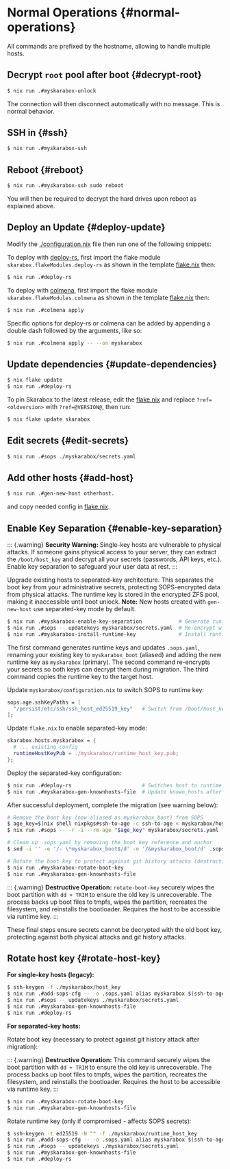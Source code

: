 # Normal Operations {#normal-operations}

All commands are prefixed by the hostname, allowing to handle multiple hosts.

## Decrypt `root` pool after boot {#decrypt-root}

   ```bash
   $ nix run .#myskarabox-unlock
   ```

   The connection will then disconnect automatically with no message.
   This is normal behavior.

## SSH in {#ssh}

   ```bash
   $ nix run .#myskarabox-ssh
   ```

## Reboot {#reboot}

   ```bash
   $ nix run .#myskarabox-ssh sudo reboot
   ```

   You will then be required to decrypt the hard drives upon reboot as explained above.

## Deploy an Update {#deploy-update}

   Modify the [./configuration.nix](@REPO@/template/myskarabox/configuration.nix) file then run one of the following snippets:

   To deploy with [deploy-rs](https://github.com/serokell/deploy-rs),
   first import the flake module `skarabox.flakeModules.deploy-rs` as shown in the template [flake.nix][] then:
   ```bash
   $ nix run .#deploy-rs
   ```

   [flake.nix]: @REPO@/template/flake.nix

   To deploy with [colmena](https://github.com/zhaofengli/colmena),
   first import the flake module `skarabox.flakeModules.colmena` as shown in the template [flake.nix][] then:
   ```bash
   $ nix run .#colmena apply
   ```

   Specific options for deploy-rs or colmena can be added by appending
   a double dash followed by the arguments, like so:

   ```bash
   $ nix run .#colmena apply -- --on myskarabox
   ```

## Update dependencies {#update-dependencies}

   ```bash
   $ nix flake update
   $ nix run .#deploy-rs
   ```

   To pin Skarabox to the latest release, edit the [flake.nix][]
   and replace `?ref=<oldversion>` with `?ref=@VERSION@`,
   then run:
   
   ```bash
   $ nix flake update skarabox
   ```

## Edit secrets {#edit-secrets}

   ```bash
   $ nix run .#sops ./myskarabox/secrets.yaml
   ```

## Add other hosts {#add-host}

   ```bash
   $ nix run .#gen-new-host otherhost.
   ```

   and copy needed config in [flake.nix][].

## Enable Key Separation {#enable-key-separation}

   ::: {.warning}
   **Security Warning:** Single-key hosts are vulnerable to physical attacks. If someone gains physical access to your server, they can extract the `/boot/host_key` and decrypt all your secrets (passwords, API keys, etc.). Enable key separation to safeguard your user data at rest.
   :::

   Upgrade existing hosts to separated-key architecture. This separates the boot key from your administrative secrets, protecting SOPS-encrypted data from physical attacks. The runtime key is stored in the encrypted ZFS pool, making it inaccessible until boot unlock. **Note:** New hosts created with `gen-new-host` use separated-key mode by default.

   ```bash
   $ nix run .#myskarabox-enable-key-separation            # Generate runtime keys & update SOPS config
   $ nix run .#sops -- updatekeys myskarabox/secrets.yaml  # Re-encrypt with both keys
   $ nix run .#myskarabox-install-runtime-key              # Install runtime key on target
   ```

   The first command generates runtime keys and updates `.sops.yaml`, renaming your existing key to `myskarabox_boot` (aliased) and adding the new runtime key as `myskarabox` (primary). The second command re-encrypts your secrets so both keys can decrypt them during migration. The third command copies the runtime key to the target host.

   Update `myskarabox/configuration.nix` to switch SOPS to runtime key:
   ```nix
   sops.age.sshKeyPaths = [
     "/persist/etc/ssh/ssh_host_ed25519_key"   # Switch from /boot/host_key
   ];
   ```

   Update `flake.nix` to enable separated-key mode:
   ```nix
   skarabox.hosts.myskarabox = {
     # ... existing config
     runtimeHostKeyPub = ./myskarabox/runtime_host_key.pub;
   };
   ```

   Deploy the separated-key configuration:
   ```bash
   $ nix run .#deploy-rs                       # Switches host to runtime key
   $ nix run .#myskarabox-gen-knownhosts-file  # Update known_hosts after deployment
   ```

   After successful deployment, complete the migration (see warning below):
   ```bash
   # Remove the boot key (now aliased as myskarabox_boot) from SOPS
   $ age_key=$(nix shell nixpkgs#ssh-to-age -c ssh-to-age < myskarabox/host_key.pub)
   $ nix run .#sops -- -r -i --rm-age "$age_key" myskarabox/secrets.yaml

   # Clean up .sops.yaml by removing the boot key reference and anchor
   $ sed -i '' -e '/- \*myskarabox_boot$/d' -e '/&myskarabox_boot/d' .sops.yaml

   # Rotate the boot key to protect against git history attacks (destructive)
   $ nix run .#myskarabox-rotate-boot-key
   $ nix run .#myskarabox-gen-knownhosts-file
   ```

   ::: {.warning}
   **Destructive Operation:** `rotate-boot-key` securely wipes the boot partition with `dd + TRIM` to ensure the old key is unrecoverable. The process backs up boot files to tmpfs, wipes the partition, recreates the filesystem, and reinstalls the bootloader. Requires the host to be accessible via runtime key.
   :::

   These final steps ensure secrets cannot be decrypted with the old boot key, protecting against both physical attacks and git history attacks.

## Rotate host key {#rotate-host-key}

   **For single-key hosts (legacy):**

   ```bash
   $ ssh-keygen -f ./myskarabox/host_key
   $ nix run .#add-sops-cfg -- -o .sops.yaml alias myskarabox $(ssh-to-age -i ./myskarabox/host_key.pub)
   $ nix run .#sops -- updatekeys ./myskarabox/secrets.yaml
   $ nix run .#myskarabox-gen-knownhosts-file
   $ nix run .#deploy-rs
   ```

   **For separated-key hosts:**

   Rotate boot key (necessary to protect against git history attack after migration):
   
   ::: {.warning}
   **Destructive Operation:** This command securely wipes the boot partition with `dd + TRIM` to ensure the old key is unrecoverable. The process backs up boot files to tmpfs, wipes the partition, recreates the filesystem, and reinstalls the bootloader. Requires the host to be accessible via runtime key.
   :::
   
   ```bash
   $ nix run .#myskarabox-rotate-boot-key
   $ nix run .#myskarabox-gen-knownhosts-file
   ```

   Rotate runtime key (only if compromised - affects SOPS secrets):
   ```bash
   $ ssh-keygen -t ed25519 -N "" -f ./myskarabox/runtime_host_key
   $ nix run .#add-sops-cfg -- -o .sops.yaml alias myskarabox $(ssh-to-age -i ./myskarabox/runtime_host_key.pub)
   $ nix run .#sops -- updatekeys ./myskarabox/secrets.yaml
   $ nix run .#myskarabox-gen-knownhosts-file
   $ nix run .#deploy-rs
   ```
